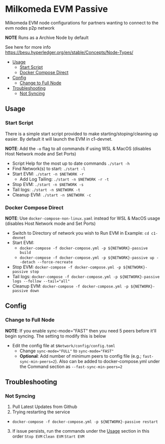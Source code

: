# Milkomeda EVM Passive <!-- omit in toc -->

Milkomeda EVM node configurations for partners wanting to connect to the evm nodes p2p network

**NOTE** Runs as a Archive Node by default

See here for more info <https://besu.hyperledger.org/en/stable/Concepts/Node-Types/>

- [Usage](#usage)
  - [Start Script](#start-script)
  - [Docker Compose Direct](#docker-compose-direct)
- [Config](#config)
  - [Change to Full Node](#change-to-full-node)
- [Troubleshooting](#troubleshooting)
  - [Not Syncing](#not-syncing)

## Usage

### Start Script
There is a simple start script provided to make starting/stoping/cleaning up easier. By default it will launch the EVM in c1-devnet.

**NOTE**: Add the `-o` flag to all commands if using WSL & MacOS (disables Host Network mode and Set Ports)

- Script Help for the most up to date commands `./start -h`
- Find Network(s) to start: `./start -l`
- Start EVM: `./start -n $NETWORK -r`
  - Add Log Tailing: `./start -n $NETWORK -r -t`
- Stop EVM: `./start -n $NETWORK -s`
- Tail logs: `./start -n $NETWORK -t`
- Cleanup EVM: `./start -n $NETWORK -c`

### Docker Compose Direct

**NOTE**: Use `docker-compose-non-linux.yaml` instead for WSL & MacOS usage (disables Host Network mode and Set Ports)

- Switch to Directory of network you wish to Run EVM in Example: `cd c1-devnet`
- Start EVM:
  - `docker-compose -f docker-compose.yml -p ${NETWORK}-passive build`
  - `docker-compose -f docker-compose.yml -p ${NETWORK}-passive up --detach --force-recreate`
- Stop EVM: `docker-compose -f docker-compose.yml -p ${NETWORK}-passive stop`
- Tail logs: `docker-compose -f docker-compose.yml -p ${NETWORK}-passive logs --follow --tail="all"`
- Cleanup EVM: `docker-compose -f docker-compose.yml -p ${NETWORK}-passive down`


## Config

### Change to Full Node
**NOTE**: If you enable sync-mode="FAST" then you need 5 peers before it'll begin syncing. The setting to modify this is below

- Edit the config file at `$Network/config/config.toml`
  - Change `sync-mode="FULL"` to `sync-mode="FAST"`
  - **Optional**: Add number of minimum peers to config file (e.g.; `fast-sync-min-peers=2`). Also can be added to docker-compose.yml under the Command section as `--fast-sync-min-peers=2`

## Troubleshooting

### Not Syncing
1. Pull Latest Updates from Github
2. Trying restarting the service
  - `docker-compose -f docker-compose.yml -p ${NETWORK}-passive restart`
3. If issue persists, run the commands under the [Usage](#usage) section in this order `Stop EVM` `Clean EVM` `Start EVM`